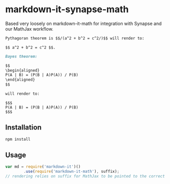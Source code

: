 markdown-it-synapse-math
================
Based very loosely on markdown-it-math for integration with Synapse and our MathJax workflow.

```md
Pythagoran theorem is $$/(a^2 + b^2 = c^2/)$$ will render to:
```
```TeX
$$ a^2 + b^2 = c^2 $$.
```
```md
Bayes theorem:

$$
\begin{aligned}
P(A | B) = (P(B | A)P(A)) / P(B)
\end{aligned}
$$

will render to:
```
```TeX
$$$
P(A | B) = (P(B | A)P(A)) / P(B)
$$$
```

Installation
------------

```sh
npm install
```

Usage
-----

```javascript
var md = require('markdown-it')()
        .use(require('markdown-it-math'), suffix);
// rendering relies on suffix for MathJax to be pointed to the correct DOM elements
```
